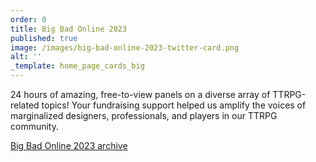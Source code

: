 ```yaml
---
order: 0
title: Big Bad Online 2023
published: true
image: /images/big-bad-online-2023-twitter-card.png
alt: ''
_template: home_page_cards_big
---
```


24 hours of amazing, free-to-view panels on a diverse array of TTRPG-related topics! Your fundraising support helped us amplify the voices of marginalized designers, professionals, and players in our TTRPG community.

[Big Bad Online 2023 archive](https://www.youtube.com/playlist?list=PLY22glPJVwSLz3itLhB3R4P35xEemHUqK)
